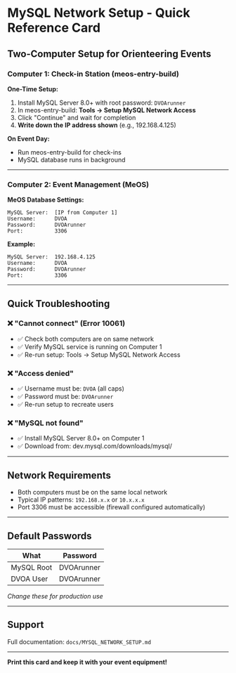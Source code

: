 # MySQL Network Setup - Quick Reference Card

## Two-Computer Setup for Orienteering Events

### Computer 1: Check-in Station (meos-entry-build)

**One-Time Setup:**
1. Install MySQL Server 8.0+ with root password: `DVOArunner`
2. In meos-entry-build: **Tools → Setup MySQL Network Access**
3. Click "Continue" and wait for completion
4. **Write down the IP address shown** (e.g., 192.168.4.125)

**On Event Day:**
- Run meos-entry-build for check-ins
- MySQL database runs in background

---

### Computer 2: Event Management (MeOS)

**MeOS Database Settings:**
```
MySQL Server:  [IP from Computer 1]
Username:      DVOA
Password:      DVOArunner
Port:          3306
```

**Example:**
```
MySQL Server:  192.168.4.125
Username:      DVOA
Password:      DVOArunner
Port:          3306
```

---

## Quick Troubleshooting

### ❌ "Cannot connect" (Error 10061)
- ✅ Check both computers are on same network
- ✅ Verify MySQL service is running on Computer 1
- ✅ Re-run setup: Tools → Setup MySQL Network Access

### ❌ "Access denied"
- ✅ Username must be: `DVOA` (all caps)
- ✅ Password must be: `DVOArunner`
- ✅ Re-run setup to recreate users

### ❌ "MySQL not found"
- ✅ Install MySQL Server 8.0+ on Computer 1
- ✅ Download from: dev.mysql.com/downloads/mysql/

---

## Network Requirements

- Both computers must be on the same local network
- Typical IP patterns: `192.168.x.x` or `10.x.x.x`
- Port 3306 must be accessible (firewall configured automatically)

---

## Default Passwords

| What | Password |
|------|----------|
| MySQL Root | DVOArunner |
| DVOA User | DVOArunner |

*Change these for production use*

---

## Support

Full documentation: `docs/MYSQL_NETWORK_SETUP.md`

---

**Print this card and keep it with your event equipment!**
